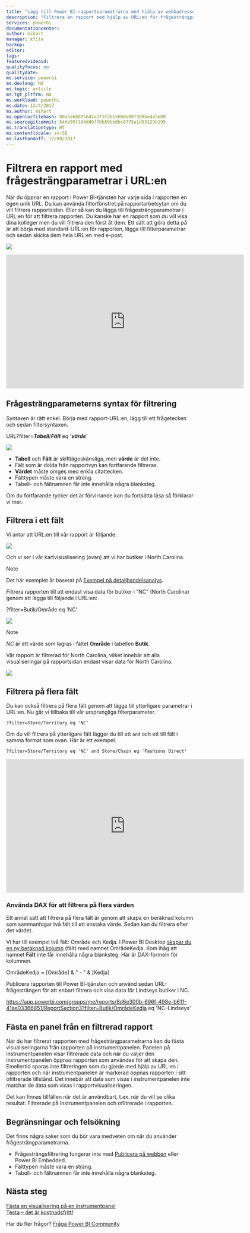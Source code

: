 ```yaml
---
title: "Lägg till Power BI-rapportparametrarna med hjälp av webbadressen"
description: "Filtrera en rapport med hjälp av URL:en för frågesträngparametrar – du kan även filtrera på mer än ett fält."
services: powerbi
documentationcenter: 
author: mihart
manager: kfile
backup: 
editor: 
tags: 
featuredvideoid: 
qualityfocus: no
qualitydate: 
ms.service: powerbi
ms.devlang: NA
ms.topic: article
ms.tgt_pltfrm: NA
ms.workload: powerbi
ms.date: 12/4/2017
ms.author: mihart
ms.openlocfilehash: 80a5a668056d1a3f3f2b53600e80f399be4a5e08
ms.sourcegitcommit: 54da95f184dd0f7bb59bb0bc8775a1d93129b195
ms.translationtype: HT
ms.contentlocale: sv-SE
ms.lasthandoff: 12/08/2017
---
```

# <a name="filter-a-report-using-query-string-parameters-in-the-url"></a>Filtrera en rapport med frågesträngparametrar i URL:en
När du öppnar en rapport i Power BI-tjänsten har varje sida i rapporten en egen unik URL. Du kan använda filterfönstret på rapportarbetsytan om du vill filtrera rapportsidan.  Eller så kan du lägga till frågesträngparametrar i URL:en för att filtrera rapporten. Du kanske har en rapport som du vill visa dina kolleger men du vill filtrera den först åt dem. Ett sätt att göra detta på är att börja med standard-URL:en för rapporten, lägga till filterparametrar och sedan skicka dem hela URL:en med e-post.

![](media/service-url-filters/power-bi-report2.png)

<iframe width="640" height="360" src="https://www.youtube.com/embed/WQFtN8nvM4A?list=PLv2BtOtLblH3YE_Ycas5B1GtcoFfJXavO&amp;showinfo=0" frameborder="0" allowfullscreen></iframe>

## <a name="query-string-parameter-syntax-for-filtering"></a>Frågesträngparameterns syntax för filtrering
Syntaxen är rätt enkel. Börja med rapport-URL:en, lägg till ett frågetecken och sedan filtersyntaxen.

URL?filter=***Tabell***/***Fält*** eq '***värde***'

![](media/service-url-filters/power-bi-filter-urls7b.png)

* **Tabell** och **Fält** är skiftlägeskänsliga, men **värde** är det inte.
* Fält som är dolda från rapportvyn kan fortfarande filtreras.
* **Värdet** måste omges med enkla citattecken.
* Fälttypen måste vara en sträng.
* Tabell- och fältnamnen får inte innehålla några blanksteg.

Om du fortfarande tycker det är förvirrande kan du fortsätta läsa så förklarar vi mer.  

## <a name="filter-on-a-field"></a>Filtrera i ett fält
Vi antar att URL:en till vår rapport är följande.

![](media/service-url-filters/power-bi-filter-urls6.png)

Och vi ser i vår kartvisualisering (ovan) att vi har butiker i North Carolina.

>[!NOTE]
>Det här exemplet är baserat på [Exempel på detaljhandelsanalys](sample-datasets.md).
> 

Filtrera rapporten till att endast visa data för butiker i ”NC” (North Carolina) genom att lägga till följande i URL:en:

?filter=Butik/Område eq 'NC'

![](media/service-url-filters/power-bi-filter-urls7.png)

>[!NOTE]
>*NC* är ett värde som lagras i fältet **Område** i tabellen **Butik**.
> 
> 

Vår rapport är filtrerad för North Carolina, vilket innebär att alla visualiseringar på rapportsidan endast visar data för North Carolina.

![](media/service-url-filters/power-bi-report4.png)

## <a name="filter-on-multiple-fields"></a>Filtrera på flera fält
Du kan också filtrera på flera fält genom att lägga till ytterligare parametrar i URL:en. Nu går vi tillbaka till vår ursprungliga filterparameter.

```
?filter=Store/Territory eq 'NC'
```

Om du vill filtrera på ytterligare fält lägger du till ett `and` och ett till fält i samma format som ovan. Här är ett exempel.

```
?filter=Store/Territory eq 'NC' and Store/Chain eq 'Fashions Direct'
```

<iframe width="640" height="360" src="https://www.youtube.com/embed/0sDGKxOaC8w?showinfo=0" frameborder="0" allowfullscreen></iframe>


### <a name="using-dax-to-filter-on-multiple-values"></a>Använda DAX för att filtrera på flera värden
Ett annat sätt att filtrera på flera fält är genom att skapa en beräknad kolumn som sammanfogar två fält till ett enstaka värde. Sedan kan du filtrera efter det värdet.

Vi har till exempel två fält: Område och Kedja. I Power BI Desktop [skapar du en ny beräknad kolumn](desktop-tutorial-create-calculated-columns.md) (fält) med namnet OmrådeKedja. Kom ihåg att namnet **Fält** inte får innehålla några blanksteg. Här är DAX-formeln för kolumnen.

OmrådeKedja = [Område] & " - " & [Kedja]

Publicera rapporten till Power BI-tjänsten och använd sedan URL-frågesträngen för att enbart filtrera och visa data för Lindseys butiker i NC.

https://app.powerbi.com/groups/me/reports/8d6e300b-696f-498e-b611-41ae03366851/ReportSection3?filter=Butik/OmrådeKedja eq 'NC–Lindseys'

## <a name="pin-a-tile-from-a-filtered-report"></a>Fästa en panel från en filtrerad rapport
När du har filtrerat rapporten med frågesträngparametrarna kan du fästa visualiseringarna från rapporten på instrumentpanelen. Panelen på instrumentpanelen visar filtrerade data och när du väljer den instrumentpanelen öppnas rapporten som användes för att skapa den.  Emellertid sparas inte filtreringen som du gjorde med hjälp av URL:en i rapporten och när instrumentpanelen är markerad öppnas rapporten i sitt ofiltrerade tillstånd.  Det innebär att data som visas i instrumentpanelen inte matchar de data som visas i rapportvisualiseringen.

Det kan finnas tillfällen när det är användbart, t.ex. när du vill se olika resultat: Filtrerade på instrumentpanelen och ofiltrerade i rapporten.

## <a name="limitations-and-troubleshooting"></a>Begränsningar och felsökning
Det finns några saker som du bör vara medveten om när du använder frågesträngparametrarna.

* Frågesträngsfiltrering fungerar inte med [Publicera på webben](service-publish-to-web.md) eller Power BI Embedded.   
* Fälttypen måste vara en sträng.
* Tabell- och fältnamnen får inte innehålla några blanksteg.

## <a name="next-steps"></a>Nästa steg
[Fästa en visualisering på en instrumentpanel](service-dashboard-pin-tile-from-report.md)  
[Testa – det är kostnadsfritt!](https://powerbi.com/)

Har du fler frågor? [Fråga Power BI Community](http://community.powerbi.com/)

